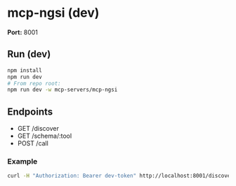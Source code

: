 # mcp-ngsi (dev)

**Port:** 8001

## Run (dev)
```bash
npm install
npm run dev
# From repo root:
npm run dev -w mcp-servers/mcp-ngsi
```

## Endpoints
- GET /discover
- GET /schema/:tool
- POST /call

### Example
```bash
curl -H "Authorization: Bearer dev-token" http://localhost:8001/discover
```
